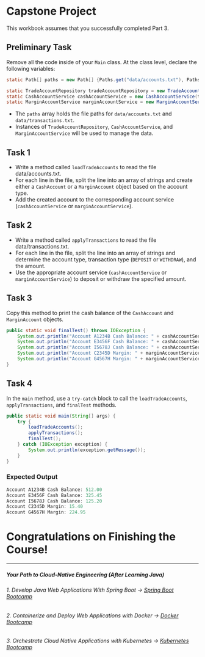 # Capstone Project

This workbook assumes that you successfully completed Part 3.

## Preliminary Task
Remove all the code inside of your `Main` class. At the class level, declare the following variables:
```java
static Path[] paths = new Path[] {Paths.get("data/accounts.txt"), Paths.get("data/transactions.txt")};

static TradeAccountRepository tradeAccountRepository = new TradeAccountRepository();
static CashAccountService cashAccountService = new CashAccountService(tradeAccountRepository);
static MarginAccountService marginAccountService = new MarginAccountService(tradeAccountRepository);
```

- The `paths` array holds the file paths for `data/accounts.txt` and `data/transactions.txt`.
- Instances of `TradeAccountRepository`, `CashAccountService`, and `MarginAccountService` will be used to manage the data.


## Task 1
- Write a method called `loadTradeAccounts` to read the file data/accounts.txt. 
- For each line in the file, split the line into an array of strings and create either a `CashAccount` or a `MarginAccount` object based on the account type. 
- Add the created account to the corresponding account service (`cashAccountService` or `marginAccountService`).


## Task 2

- Write a method called `applyTransactions` to read the file data/transactions.txt. 
- For each line in the file, split the line into an array of strings and determine the account type, transaction type (`DEPOSIT` or `WITHDRAW`), and the amount. 
- Use the appropriate account service (`cashAccountService` or `marginAccountService`) to deposit or withdraw the specified amount.

## Task 3

Copy this method to print the cash balance of the `CashAccount` and `MarginAccount` objects.

```java
public static void finalTest() throws IOException {
    System.out.println("Account A1234B Cash Balance: " + cashAccountService.retrieveTradeAccount("A1234B").getCashBalance());
    System.out.println("Account E3456F Cash Balance: " + cashAccountService.retrieveTradeAccount("E3456F").getCashBalance());
    System.out.println("Account I5678J Cash Balance: " + cashAccountService.retrieveTradeAccount("I5678J").getCashBalance());
    System.out.println("Account C2345D Margin: " + marginAccountService.retrieveTradeAccount("C2345D").getMargin());
    System.out.println("Account G4567H Margin: " + marginAccountService.retrieveTradeAccount("G4567H").getMargin());
}
```

## Task 4

In the `main` method, use a `try-catch` block to call the `loadTradeAccounts`, `applyTransactions`, and `finalTest` methods.

```java
public static void main(String[] args) {
    try {
        loadTradeAccounts();
        applyTransactions();
        finalTest();
    } catch (IOException exception) {
        System.out.println(exception.getMessage());
    }
}
```

### Expected Output
```java
Account A1234B Cash Balance: 512.00
Account E3456F Cash Balance: 325.45
Account I5678J Cash Balance: 125.20
Account C2345D Margin: 15.40
Account G4567H Margin: 224.95
```

# Congratulations on Finishing the Course!

----------

##### Your Path to Cloud-Native Engineering (After Learning Java)
###### 1. Develop Java Web Applications With Spring Boot → [Spring Boot Bootcamp](https://www.udemy.com/course/the-complete-spring-boot-development-bootcamp/?couponCode=SPRING_BOOTCAMP)
###### 2. Containerize and Deploy Web Applications with Docker → [Docker Bootcamp](https://www.udemy.com/course/docker-bootcamp-conquer-docker-with-real-world-projects/?couponCode=DOCKER_BOOTCAMP)
###### 3. Orchestrate Cloud Native Applications with Kubernetes → [Kubernetes Bootcamp](https://kubernetestraining.io/)